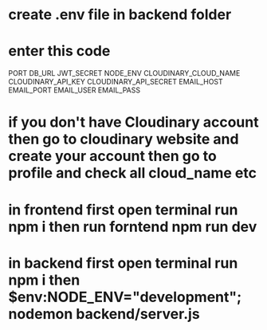 # create .env file in backend folder
# enter this code 
PORT 
DB_URL
JWT_SECRET
NODE_ENV
CLOUDINARY_CLOUD_NAME
CLOUDINARY_API_KEY
CLOUDINARY_API_SECRET
EMAIL_HOST
EMAIL_PORT
EMAIL_USER
EMAIL_PASS
# if you don't have Cloudinary account then go to cloudinary website and create your account then go to profile and check all cloud_name etc
# in frontend first open terminal run npm i then run forntend npm run dev 
# in backend first open terminal run npm i then $env:NODE_ENV="development"; nodemon backend/server.js